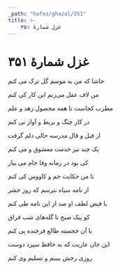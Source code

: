```yaml
---
_path: "hafez/ghazal/351"
title: >-
    غزل شمارهٔ ۳۵۱
---
```

# غزل شمارهٔ ۳۵۱

<div class="b" id="bn1"><div class="m1"><p>حاشا که من به موسم گل ترک می کنم</p></div>
<div class="m2"><p>من لاف عقل می‌زنم این کار کی کنم</p></div></div>
<div class="b" id="bn2"><div class="m1"><p>مطرب کجاست تا همه محصول زهد و علم</p></div>
<div class="m2"><p>در کار چنگ و بربط و آواز نی کنم</p></div></div>
<div class="b" id="bn3"><div class="m1"><p>از قیل و قال مدرسه حالی دلم گرفت</p></div>
<div class="m2"><p>یک چند نیز خدمت معشوق و می کنم</p></div></div>
<div class="b" id="bn4"><div class="m1"><p>کی بود در زمانه وفا جام می بیار</p></div>
<div class="m2"><p>تا من حکایت جم و کاووس کی کنم</p></div></div>
<div class="b" id="bn5"><div class="m1"><p>از نامه سیاه نترسم که روز حشر</p></div>
<div class="m2"><p>با فیض لطف او صد از این نامه طی کنم</p></div></div>
<div class="b" id="bn6"><div class="m1"><p>کو پیک صبح تا گله‌های شب فراق</p></div>
<div class="m2"><p>با آن خجسته طالع فرخنده پی کنم</p></div></div>
<div class="b" id="bn7"><div class="m1"><p>این جان عاریت که به حافظ سپرد دوست</p></div>
<div class="m2"><p>روزی رخش ببینم و تسلیم وی کنم</p></div></div>
